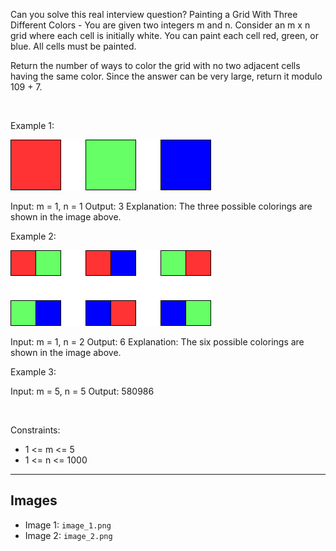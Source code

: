 Can you solve this real interview question? Painting a Grid With Three Different Colors - You are given two integers m and n. Consider an m x n grid where each cell is initially white. You can paint each cell red, green, or blue. All cells must be painted.

Return the number of ways to color the grid with no two adjacent cells having the same color. Since the answer can be very large, return it modulo 109 + 7.

 

Example 1:

![Example 1](./image_1.png)


Input: m = 1, n = 1
Output: 3
Explanation: The three possible colorings are shown in the image above.


Example 2:

![Example 2](./image_2.png)


Input: m = 1, n = 2
Output: 6
Explanation: The six possible colorings are shown in the image above.


Example 3:


Input: m = 5, n = 5
Output: 580986


 

Constraints:

 * 1 <= m <= 5
 * 1 <= n <= 1000

---

## Images

- Image 1: `image_1.png`
- Image 2: `image_2.png`
